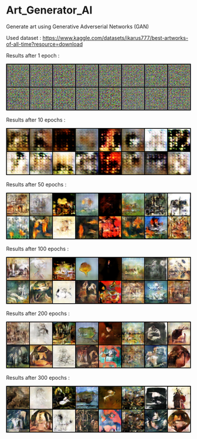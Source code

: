 # Art_Generator_AI
Generate art using Generative Adverserial Networks (GAN)

Used dataset : https://www.kaggle.com/datasets/ikarus777/best-artworks-of-all-time?resource=download

Results after 1 epoch : 

![](ArtGAN/generated/generated-images-0000.png)


Results after 10 epochs :

![](ArtGAN/generated/generated-images-0010.png)


Results after 50 epochs : 

![](ArtGAN/generated/generated-images-0050.png)


Results after 100 epochs : 

![](ArtGAN/generated/generated-images-0100.png)


Results after 200 epochs : 

![](ArtGAN/generated/generated-images-0200.png)


Results after 300 epochs : 

![](ArtGAN/generated/generated-images-0300.png)
